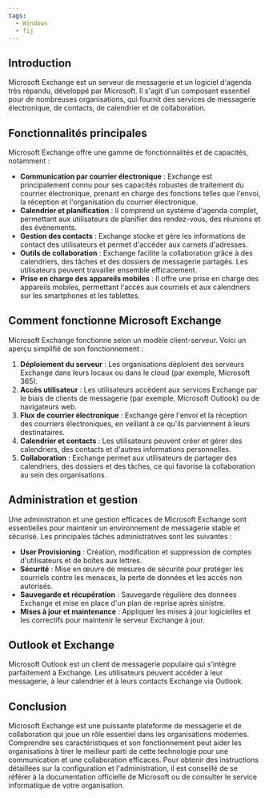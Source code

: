 ```yaml
---
tags:
  - Windows
  - fij
---
```

## Introduction 
Microsoft Exchange est un serveur de messagerie et un logiciel d'agenda très répandu, développé par Microsoft. Il s'agit d'un composant essentiel pour de nombreuses organisations, qui fournit des services de messagerie électronique, de contacts, de calendrier et de collaboration. 
## Fonctionnalités principales 
Microsoft Exchange offre une gamme de fonctionnalités et de capacités, notamment : 
- **Communication par courrier électronique** : Exchange est principalement connu pour ses capacités robustes de traitement du courrier électronique, prenant en charge des fonctions telles que l'envoi, la réception et l'organisation du courrier électronique. 
- **Calendrier et planification** : Il comprend un système d'agenda complet, permettant aux utilisateurs de planifier des rendez-vous, des réunions et des événements. 
- **Gestion des contacts** : Exchange stocke et gère les informations de contact des utilisateurs et permet d'accéder aux carnets d'adresses. 
- **Outils de collaboration** : Exchange facilite la collaboration grâce à des calendriers, des tâches et des dossiers de messagerie partagés. Les utilisateurs peuvent travailler ensemble efficacement. 
- **Prise en charge des appareils mobiles** : Il offre une prise en charge des appareils mobiles, permettant l'accès aux courriels et aux calendriers sur les smartphones et les tablettes. 
## Comment fonctionne Microsoft Exchange 
Microsoft Exchange fonctionne selon un modèle client-serveur. Voici un aperçu simplifié de son fonctionnement : 
1. **Déploiement du serveur** : Les organisations déploient des serveurs Exchange dans leurs locaux ou dans le cloud (par exemple, Microsoft 365). 
2. **Accès utilisateur** : Les utilisateurs accèdent aux services Exchange par le biais de clients de messagerie (par exemple, Microsoft Outlook) ou de navigateurs web. 
3. **Flux de courrier électronique** : Exchange gère l'envoi et la réception des courriers électroniques, en veillant à ce qu'ils parviennent à leurs destinataires. 
4. **Calendrier et contacts** : Les utilisateurs peuvent créer et gérer des calendriers, des contacts et d'autres informations personnelles. 
5. **Collaboration** : Exchange permet aux utilisateurs de partager des calendriers, des dossiers et des tâches, ce qui favorise la collaboration au sein des organisations. 
## Administration et gestion 
Une administration et une gestion efficaces de Microsoft Exchange sont essentielles pour maintenir un environnement de messagerie stable et sécurisé. Les principales tâches administratives sont les suivantes : 
- **User Provisioning** : Création, modification et suppression de comptes d'utilisateurs et de boîtes aux lettres. 
- **Sécurité** : Mise en œuvre de mesures de sécurité pour protéger les courriels contre les menaces, la perte de données et les accès non autorisés. 
- **Sauvegarde et récupération** : Sauvegarde régulière des données Exchange et mise en place d'un plan de reprise après sinistre. 
- **Mises à jour et maintenance** : Appliquer les mises à jour logicielles et les correctifs pour maintenir le serveur Exchange à jour. 
## Outlook et Exchange 
Microsoft Outlook est un client de messagerie populaire qui s'intègre parfaitement à Exchange. Les utilisateurs peuvent accéder à leur messagerie, à leur calendrier et à leurs contacts Exchange via Outlook. 
## Conclusion 
Microsoft Exchange est une puissante plateforme de messagerie et de collaboration qui joue un rôle essentiel dans les organisations modernes. Comprendre ses caractéristiques et son fonctionnement peut aider les organisations à tirer le meilleur parti de cette technologie pour une communication et une collaboration efficaces. Pour obtenir des instructions détaillées sur la configuration et l'administration, il est conseillé de se référer à la documentation officielle de Microsoft ou de consulter le service informatique de votre organisation.